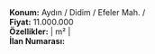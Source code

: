 ## 

**Konum:** Aydın / Didim / Efeler Mah. /  
**Fiyat:** 11.000.000  
**Özellikler:**  |  m² |   
**İlan Numarası:** 
